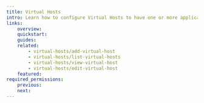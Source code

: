 ```yaml
---
title: Virtual Hosts
intro: Learn how to configure Virtual Hosts to have one or more applications accessible on the internet, by server IP address or a domain name
links:
    overview:
    quickstart:
    guides:
    related:
        - virtual-hosts/add-virtual-host
        - virtual-hosts/list-virtual-hosts
        - virtual-hosts/view-virtual-host
        - virtual-hosts/edit-virtual-host
    featured:
required_permissions:
    previous:
    next:
---
```

